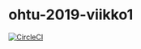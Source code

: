 # ohtu-2019-viikko1

[![CircleCI](https://circleci.com/gh/ajnarhi/ohtu-2019-viikko1.svg?style=svg)](https://circleci.com/gh/ajnarhi/ohtu-2019-viikko1)
